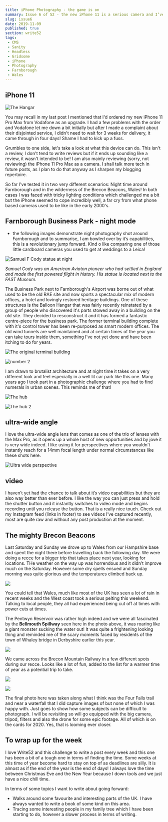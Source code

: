 ```yaml
---
title: iPhone Photography - the game is on
summary: Issue 6 of 52 - the new iPhone 11 is a serious camera and I’ve been taking it for a whirl
slug: issue6
date: 2019-11-09
published: true
section: write52
tags:
 - CMS
 - Sanity
 - Headless
 - Gridsome
 - iPhone
 - Photography 
 - Farnborough 
 - Wales
---
```

## iPhone 11 

![The Hangar](./balloonhangar.jpeg)

You may recall in my last post I mentioned that I'd ordered my new iPhone 11 Pro Max from Vodafone as an upgrade. I had a few problems with the order and Vodafone let me down a bit initially but after I made a complaint about their disjointed service, I didn't need to wait for 3 weeks for delivery, it came through in four days! Shame I had to kick up a fuss.

Grumbles to one side, let's take a look at what this device can do. This isn't a review, I don't tend to write reviews but if it ends up sounding like a review, it wasn't intended to be! I am also mainly reviewing (sorry, not reviewing) the iPhone 11 Pro Max as a camera. I shall talk more tech in future posts, as I plan to do that anyway as I sharpen my blogging repertoire.

So far I've tested it in two very different scenarios: Night time around Farnborough and in the wilderness of the Brecon Beacons, Wales! In both cases I was faced with tricky lighting conditions which challenged me a bit but the iPhone seemed to cope incredibly well, a far cry from what phone based cameras used to be like in the early 2000's.

## Farnborough Business Park - night mode
- the following images demonstrate night photography shot around Farnborough and to summarise, I am bowled over by it’s capabilities, this is a revolutionary jump forward. Kind o like comparing one of those little cardboard cameras you used to get at weddings to a Leica!

![Samuel F Cody statue at night](./cody.jpeg)

*Samuel Cody was an American Aviaton pioneer who had settled in England and made the first powered flight in history. His statue is located next to the FAST Museum.*

The Business Park next to Farnborough's Airport was borne out of what used to be the old RAE site and now sports a spectacular mix of modern offices, a hotel and lovingly restored heritage buildings. One of these structures is the Balloon Hangar that was fairly recently reinstated by a group of people who discovered it's parts stowed away in a building on the old site. They decided to resconstruct it and it has formed a fantastic centre-piece for the business park. The former terminal building complete with it's control tower has been re-purposed as smart modern offices. The old wind tunnels are well maintained and at certain times of the year you can take tours inside them, something I've not yet done and have been itching to do for years.

![The original terminal building](./terminal.jpeg)

![number 2](./number2.jpeg)

I am drawn to brutalist architecture and at night time it takes on a very different look and feel especially in a well lit car park like this one. Many years ago I took part in a photographic challenge where you had to find numerals in urban scenes. This reminds me of that!

![The hub](./Hub1.jpeg)

![The hub 2](./Hub2.jpeg)

## ultra-wide angle

I love the ultra-wide angle lens that comes as one of the trio of lenses with the Max Pro, as it opens up a whole host of new opportunities and by jove it is very wide indeed. I like using it for perspectives where you wouldn't instantly reach for a 14mm focal length under normal circumstances like these shots here.

![Ultra wide perspective](./ultrawideanglepath.jpeg)

## video

I haven’t yet had the chance to talk about it’s video capabilities but they are also way better than ever before. I like the way you can just press and hold the shutter button and it instantly switches to video mode and begins recording until you release the button. That is a really nice touch. Check out my Instagram feed (links in footer) to see videos I’ve captured recently, most are quite raw and without any post production at the moment.

## The mighty Brecon Beacons

Last Saturday and Sunday we drove up to Wales from our Hampshire base and spent the night there before travelling back the following day. We were doing a recce for a bigger trip that takes place next year, looking for locations. THe weather on the way up was horrendous and it didn’t improve much on the Saturday. However some dry spells ensued and Sunday morning was quite glorious and the temperatures climbed back up.

![](./bellmouthspillway.jpeg)

You could tell that Wales, much like most of the UK has seen a lot of rain in recent weeks and the West coast took a serious pelting this weekend. Talking to local people, they all had experienced being cut off at times with power cuts at times.

The Pentwyn Reservoir was rather high indeed and we were all fascinated by the **Bellmouth Spillway** seen here in the photo above, it was roaring like a giant monster sucking the water out! It was quite a frightening looking thing and reminded me of the scary moments faced by residents of the town of Whaley bridge in Derbyshire earlier this year. 

![](./tracks.jpeg)

We came across the Brecon Mountain Railway in a few different spots during our recce. Looks like a lot of fun, added to the list for a warmer time of year as a potential trip to take.

![](./train.jpeg)

![](./steps.jpeg)

The final photo here was taken along what I think was the Four Falls trail and near a waterfall that I did capture images of but none of which I was happy with. Just goes to show how some subjects can be difficult to photograph. I will be revisiting so will go equipped with the big camera, tripod, filters and also the drone for some epic footage. All of which is on the cards for 2020. Yes, that is looming ever closer.

## To wrap up for the week

I love Write52 and this challenge to write a post every week and this one has been a bit of a tough one in terms of finding the time. Some weeks at this time of year become hard to stay on top of as deadlines are silly. It is almost as if the end of the year is the end of days! I always love the time between Christmas Eve and the New Year because I down tools and we just have a nice chill time.

In terms of some topics I want to write about going forward:

- Walks around some favourite and interesting parts of the UK. I have always wanted to write a book of some kind on this area.
- Tracing some interesting people in my family tree which I have been starting to do, however a slower process in terms of writing.